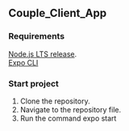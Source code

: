 ## Couple_Client_App

### Requirements

[Node.js LTS release](https://nodejs.org/en/). <br />
[Expo CLI](https://docs.expo.dev/get-started/installation/)

### Start project

1. Clone the repository.
2. Navigate to the repository file.
3. Run the command expo start
